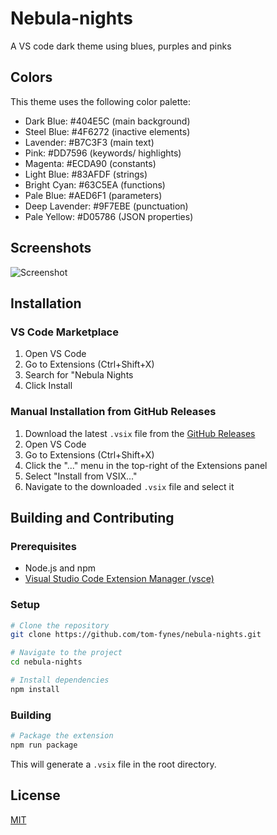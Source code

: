 # Nebula-nights
A VS code dark theme using blues, purples and pinks

## Colors

This theme uses the following color palette:
- Dark Blue: #404E5C (main background)
- Steel Blue: #4F6272 (inactive elements)
- Lavender: #B7C3F3 (main text)
- Pink: #DD7596 (keywords/ highlights)
- Magenta: #ECDA90 (constants)
- Light Blue: #83AFDF (strings)
- Bright Cyan: #63C5EA (functions)
- Pale Blue: #AED6F1 (parameters)
- Deep Lavender: #9F7EBE (punctuation)
- Pale Yellow: #D05786 (JSON properties)

## Screenshots

![Screenshot](resources/images/screenshot.png)

## Installation

### VS Code Marketplace

1. Open VS Code
2. Go to Extensions (Ctrl+Shift+X)
3. Search for "Nebula Nights
4. Click Install

### Manual Installation from GitHub Releases

1. Download the latest `.vsix` file from the [GitHub Releases](https://github.com/tom-fynes/nebula-nights/releases)
2. Open VS Code
3. Go to Extensions (Ctrl+Shift+X)
4. Click the "..." menu in the top-right of the Extensions panel
5. Select "Install from VSIX..."
6. Navigate to the downloaded `.vsix` file and select it

## Building and Contributing

### Prerequisites

- Node.js and npm
- [Visual Studio Code Extension Manager (vsce)](https://github.com/microsoft/vscode-vsce)

### Setup

```bash
# Clone the repository
git clone https://github.com/tom-fynes/nebula-nights.git

# Navigate to the project
cd nebula-nights

# Install dependencies
npm install
```

### Building

```bash
# Package the extension
npm run package
```

This will generate a `.vsix` file in the root directory.

## License

[MIT](LICENSE)
